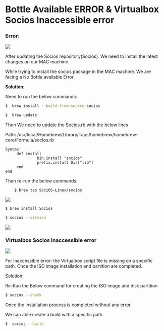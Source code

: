 # Bottle Available ERROR & Virtualbox Socios Inaccessible error

### Error: 

<img src="https://i.ibb.co/3FccCFW/image-0.png">

After updating the Socios repository(Socios). We need to install the latest changes on our MAC machine.

While trying to install the socios package in the MAC machine. We are facing a No Bottle available Error.

**Solution:**

Need to run the below commands:

```bash
$  brew install --build-from-source socios

$  brew update
```

Then We need to update the Socios.rb with the below lines

Path:   /usr/local/Homebrew/Library/Taps/homebrew/homebrew-core/Formula/socios.rb

```
Syntax:
     def install
              bin.install "socios"
              prefix.install Dir["lib"]
     end
end
```

Then re-run the below commands.

		$ brew tap SociOS-Linux/socios

<img src="https://i.ibb.co/rMvsfxV/image-1.png">

```bash
$ brew install Socios

$ socios --version
```

<img src="https://i.ibb.co/yYT79YC/image-2.png">

### Virtualbox Socios Inaccessible error

<img src="https://i.ibb.co/JWYMGHH/image-3.png">

For Inaccessible error: the  Virtualbox script file is missing on a specific path. Once the ISO image installation and partition are completed.

Solution:

Re-Run the Below command for creating the ISO image and disk partition

```bash
$ socios --check
```

Once the installation process is completed without any error.

We can able create a build with a specific path.

```bash
$  socios --build
```